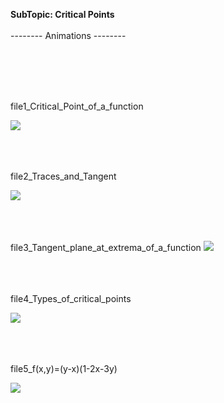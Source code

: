 <b>SubTopic: Critical Points</b>
<br/></br>
-------- Animations --------

<br/></br>
<br/></br>

 <tab>file1_Critical_Point_of_a_function

![](?raw=true)
<br/></br>
<br/></br>

<tab>file2_Traces_and_Tangent
 
 ![](?raw=true)
<br/></br>
<br/></br>

<tab>file3_Tangent_plane_at_extrema_of_a_function
  ![](?raw=true)
<br/></br>
<br/></br>

<tab>file4_Types_of_critical_points
 
 ![](?raw=true)
<br/></br>
<br/></br>

<tab>file5_f(x,y)=(y-x)(1-2x-3y)
 
 ![](f?raw=true)
<br/></br>
<br/></br>


 
 

